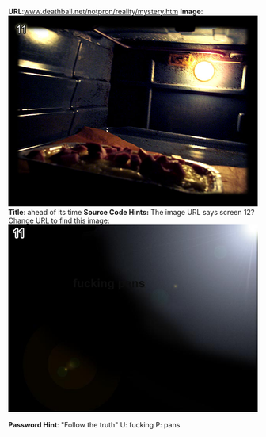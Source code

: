 **URL**:www.deathball.net/notpron/reality/mystery.htm
**Image**:![Pasted image 20250117140535.png](Pasted%20image%2020250117140535.png)
**Title**: ahead of its time
**Source Code Hints:** The image URL says screen 12?
Change URL to find this image:
![Pasted image 20250117141129.png](Pasted%20image%2020250117141129.png)

**Password Hint**: "Follow the truth"
U: fucking
P: pans
